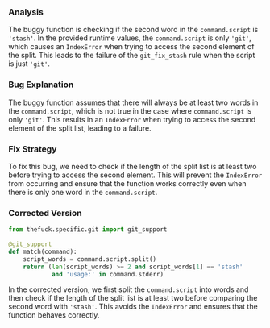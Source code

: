 ### Analysis
The buggy function is checking if the second word in the `command.script` is `'stash'`. In the provided runtime values, the `command.script` is only `'git'`, which causes an `IndexError` when trying to access the second element of the split. This leads to the failure of the `git_fix_stash` rule when the script is just `'git'`.

### Bug Explanation
The buggy function assumes that there will always be at least two words in the `command.script`, which is not true in the case where `command.script` is only `'git'`. This results in an `IndexError` when trying to access the second element of the split list, leading to a failure.

### Fix Strategy
To fix this bug, we need to check if the length of the split list is at least two before trying to access the second element. This will prevent the `IndexError` from occurring and ensure that the function works correctly even when there is only one word in the `command.script`.

### Corrected Version
```python
from thefuck.specific.git import git_support

@git_support
def match(command):
    script_words = command.script.split()
    return (len(script_words) >= 2 and script_words[1] == 'stash'
            and 'usage:' in command.stderr)
```

In the corrected version, we first split the `command.script` into words and then check if the length of the split list is at least two before comparing the second word with `'stash'`. This avoids the `IndexError` and ensures that the function behaves correctly.
